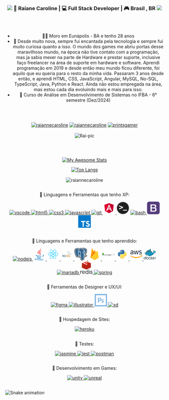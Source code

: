 
<div align="center">
<h3><img src="https://media.giphy.com/media/WUlplcMpOCEmTGBtBW/giphy.gif" width="30"> 🙎 Raiane Caroline | 💻 Full Stack Developer | 🎮 Brasil , BR <img src="https://media.giphy.com/media/WUlplcMpOCEmTGBtBW/giphy.gif" width="30"></h3>
<br>
  
</div>

##

<div align="center">
 
   - 👩‍💻 Moro em Eunápolis - BA e tenho 28 anos
  - 🌟 Desde muito nova, sempre fui encantada pela tecnologia e sempre fui muito curiosa quanto a isso. O mundo dos games me abriu portas desse maravilhoso mundo, na época não tive contato com a programação, mas ja sabia mexer na parte de Hardware e prestar suporte, inclusive faço freelancer na área de suporte em hardware e software. Aprendi programação em 2019 e desde então meu mundo ficou diferente, foi aquilo que eu queria para o resto da minha vida. Passaram 3 anos desde então, e aprendi HTML, CSS, JavaScript, Angular, MySQL, No-SQL, TypeScript, Java, Python e React. Ainda não estou empregada na área, mas estou cada dia evoluindo mais e mais para isso.
  - 📖 Curso de Análise em Desenvolvimento de Sistemas no IFBA - 6° semestre (Dez/2024)
  
</div>

##

<br>

<p align="center">
<a href="https://twitter.com/raiannecaroline" target="blank"><img align="center" src="https://raw.githubusercontent.com/rahuldkjain/github-profile-readme-generator/master/src/images/icons/Social/twitter.svg" alt="raiannecaroline" height="30" width="40" /></a>
<a href="https://linkedin.com/in/raiannecaroline" target="blank"><img align="center" src="https://raw.githubusercontent.com/rahuldkjain/github-profile-readme-generator/master/src/images/icons/Social/linked-in-alt.svg" alt="raiannecaroline" height="30" width="40" /></a>
<a href="https://instagram.com/printsgamer" target="blank"><img align="center" src="https://raw.githubusercontent.com/rahuldkjain/github-profile-readme-generator/master/src/images/icons/Social/instagram.svg" alt="printsgamer" height="30" width="40" /></a>
  <br>
  <br>
  <img src="https://i.picasion.com/pic92/6ab712e0381f7b495b02990b52961d6f.gif" width="150" height="150" border="0" alt="Rai-pic" />
</p>


##

<br>

<div align="center">
  
[![My Awesome Stats](https://awesome-github-stats.azurewebsites.net/user-stats/Raiannecaroline?cardType=level-alternate&theme=radical)](https://git.io/awesome-stats-card)
  
[![Top Langs](https://github-readme-stats.vercel.app/api/top-langs/?username=Raiannecaroline&layout=compact)](https://github.com/Raiannecaroline/github-readme-stats)
  
<p><img align="center" src="https://github-readme-streak-stats.herokuapp.com/?user=raiannecaroline&" alt="raiannecaroline" /></p>

##   
  
</div>

<p align="center">
 🌱 Linguagens e Ferramentas que tenho XP:
</p>

 <p align="center">
  
   <a href="https://code.visualstudio.com/">
      <img src="https://cdn.jsdelivr.net/gh/devicons/devicon/icons/vscode/vscode-original.svg" alt="vscode" width="40" height="40"/>
   </a>
   <a href="https://developer.mozilla.org/pt-BR/docs/Web/HTML">
      <img src="https://cdn.jsdelivr.net/gh/devicons/devicon/icons/html5/html5-plain.svg" alt="html5" width="40" height="40"/>
   </a>
   <a href="https://developer.mozilla.org/pt-BR/docs/Web/CSS">
      <img src="https://cdn.jsdelivr.net/gh/devicons/devicon/icons/css3/css3-plain.svg" alt="css3" width="40" height="40"/>
   </a>
   <a href="https://developer.mozilla.org/en-US/docs/Web/JavaScript">
      <img src="https://cdn.jsdelivr.net/gh/devicons/devicon/icons/javascript/javascript-original.svg" alt="javascript" width="40" height="40"/>
   </a>
   <a href="https://git-scm.com/">
      <img src="https://cdn.jsdelivr.net/gh/devicons/devicon/icons/git/git-original.svg" alt="git" width="40" height="40"/>
   </a>
   <a href="https://angular.io/">
       <img src="https://raw.githubusercontent.com/github/explore/80688e429a7d4ef2fca1e82350fe8e3517d3494d/topics/angular/angular.png" alt="Angular" width="40" height="40"/>
  </a>
  <a>
      <img src="https://raw.githubusercontent.com/github/explore/80688e429a7d4ef2fca1e82350fe8e3517d3494d/topics/terminal/terminal.png" width="40" height="40"/>
  </a>
  
  <a href="https://www.gnu.org/software/bash/" target="_blank" rel="noreferrer"> 
      <img src="https://www.vectorlogo.zone/logos/gnu_bash/gnu_bash-icon.svg" alt="bash" width="40" height="40"/> 
  </a>
  
  <a href="https://getbootstrap.com/">
      <img src="https://raw.githubusercontent.com/github/explore/80688e429a7d4ef2fca1e82350fe8e3517d3494d/topics/bootstrap/bootstrap.png" alt="Bootstrap" width="40" height="40"/>
 </a>
  
  <a href="https://www.typescriptlang.org/">
       <img src="https://raw.githubusercontent.com/github/explore/80688e429a7d4ef2fca1e82350fe8e3517d3494d/topics/typescript/typescript.png" alt="Typescript" width="40" height="40"/>
  </a>
  
</p>

##

<p align="center">
 🌱 Linguagens e Ferramentas que tenho aprendido:
</p>

<p align="center">
  
 <a href="https://nodejs.org">
      <img src="https://cdn.jsdelivr.net/gh/devicons/devicon/icons/nodejs/nodejs-original.svg" alt="nodejs" width="40" height="40"/>
 </a>
  
  <a href="https://www.java.com" target="_blank" rel="noreferrer"> 
        <img src="https://raw.githubusercontent.com/devicons/devicon/master/icons/java/java-original.svg" alt="java" width="40" height="40"/> 
  </a>
  
  <a href="https://pt-br.reactjs.org/">
       <img src="https://raw.githubusercontent.com/github/explore/80688e429a7d4ef2fca1e82350fe8e3517d3494d/topics/react/react.png" alt="React" width="40" height="40"/>
  </a>  
  
  <a href="https://www.mysql.com/">
        <img src="https://raw.githubusercontent.com/github/explore/80688e429a7d4ef2fca1e82350fe8e3517d3494d/topics/mysql/mysql.png" alt="MySQL" width="40" height="40"/>
  </a>
  
  <a href="https://www.postgresql.org/">
        <img src="https://raw.githubusercontent.com/github/explore/80688e429a7d4ef2fca1e82350fe8e3517d3494d/topics/postgresql/postgresql.png" alt="PostegreSQL" width="40" height="40"/>
  </a>
  
  <a href="https://firebase.google.com/?gclid=CjwKCAjw5s6WBhA4EiwACGncZYBm3Wp-87aR2a2bYqFTHoV1FhCPbuFy3YM4vgpxlmyAFQrl4_pv5RoCJIAQAvD_BwE&gclsrc=aw.ds">
        <img src="https://raw.githubusercontent.com/github/explore/80688e429a7d4ef2fca1e82350fe8e3517d3494d/topics/firebase/firebase.png" width="40" height="40"/>
  </a>
  
  <a href="https://www.mongodb.com/cloud/atlas/lp/compare-mongodb-vs-postgresdb?utm_source=google&utm_campaign=gs_americas_brazil_search_nbnoncompetitor_atlas_desktop&utm_term=postgres&utm_medium=cpc_paid_search&utm_ad=e&utm_ad_campaign_id=12314592861&adgroup=117139493749&gclid=CjwKCAjw5s6WBhA4EiwACGncZSKpufy3-tzmZ8jL7EXSpebiidfyFNYh3pRqEHybm6A3hLyCM9QdoxoCR5EQAvD_BwE">
        <img src="https://raw.githubusercontent.com/github/explore/80688e429a7d4ef2fca1e82350fe8e3517d3494d/topics/mongodb/mongodb.png" alt="MongoDB" width="40" height="40"/>
  </a>  
  
  <a href="https://www.python.org/">
        <img src="https://raw.githubusercontent.com/github/explore/80688e429a7d4ef2fca1e82350fe8e3517d3494d/topics/python/python.png" width="40" height="40"/>
  </a>
  
  <a href="https://aws.amazon.com/pt/" target="_blank" rel="noreferrer">
        <img src="https://raw.githubusercontent.com/devicons/devicon/master/icons/amazonwebservices/amazonwebservices-original-wordmark.svg" alt="aws" width="40" height="40"/>
  </a>
  
  <a href="https://www.docker.com/" target="_blank" rel="noreferrer"> 
        <img src="https://raw.githubusercontent.com/devicons/devicon/master/icons/docker/docker-original-wordmark.svg" alt="docker" width="40" height="40"/> 
  </a>
  
  <a href="https://mariadb.org/" target="_blank" rel="noreferrer"> 
        <img src="https://www.vectorlogo.zone/logos/mariadb/mariadb-icon.svg" alt="mariadb" width="40" height="40"/> 
  </a>
  
  <a href="https://redis.io" target="_blank" rel="noreferrer"> 
        <img src="https://raw.githubusercontent.com/devicons/devicon/master/icons/redis/redis-original-wordmark.svg" alt="redis" width="40" height="40"/> 
  </a>
  
  <a href="https://spring.io/" target="_blank" rel="noreferrer"> 
        <img src="https://www.vectorlogo.zone/logos/springio/springio-icon.svg" alt="spring" width="40" height="40"/> 
  </a>
  
 </p>
 
 ##
 
 <p align="center">
 🌱 Ferramentas de Designer e UX/UI:
</p>

<p align="center">
  
  <a href="https://www.figma.com/" target="_blank" rel="noreferrer">
        <img src="https://www.vectorlogo.zone/logos/figma/figma-icon.svg" alt="figma" width="40" height="40"/> 
  </a>
  
  <a href="https://www.adobe.com/in/products/illustrator.html" target="_blank" rel="noreferrer"> 
        <img src="https://www.vectorlogo.zone/logos/adobe_illustrator/adobe_illustrator-icon.svg" alt="illustrator" width="40" height="40"/> 
  </a>
  
  <a href="https://www.photoshop.com/en" target="_blank" rel="noreferrer"> 
        <img src="https://raw.githubusercontent.com/devicons/devicon/master/icons/photoshop/photoshop-line.svg" alt="photoshop" width="40" height="40"/> 
  </a>
  
  <a href="https://www.adobe.com/products/xd.html" target="_blank" rel="noreferrer"> 
        <img src="https://cdn.worldvectorlogo.com/logos/adobe-xd.svg" alt="xd" width="40" height="40"/> 
  </a>
  
</p>

##

<p align="center">
 🌱 Hospedagem de Sites:
</p>

<p align="center">
  
 <a href="https://heroku.com" target="_blank" rel="noreferrer"> 
      <img src="https://www.vectorlogo.zone/logos/heroku/heroku-icon.svg" alt="heroku" width="40" height="40"/> 
 </a>
  
</p>

##

<p align="center">
 🌱 Testes:
</p>

<p align="center">
  
 <a href="https://jasmine.github.io/" target="_blank" rel="noreferrer"> 
      <img src="https://www.vectorlogo.zone/logos/jasmine/jasmine-icon.svg" alt="jasmine" width="40" height="40"/> 
 </a>
  
  <a href="https://jestjs.io" target="_blank" rel="noreferrer"> 
      <img src="https://www.vectorlogo.zone/logos/jestjsio/jestjsio-icon.svg" alt="jest" width="40" height="40"/> 
  </a>
  
  <a href="https://postman.com" target="_blank" rel="noreferrer"> 
      <img src="https://www.vectorlogo.zone/logos/getpostman/getpostman-icon.svg" alt="postman" width="40" height="40"/> 
  </a>
  
</p>

##

<p align="center">
 🌱 Desenvolvimento em Games:
</p>

<p align="center">
 
  <a href="https://unity.com/" target="_blank" rel="noreferrer"> 
      <img src="https://www.vectorlogo.zone/logos/unity3d/unity3d-icon.svg" alt="unity" width="40" height="40"/> 
  </a>
  
  <a href="https://unrealengine.com/" target="_blank" rel="noreferrer"> 
      <img src="https://raw.githubusercontent.com/kenangundogan/fontisto/036b7eca71aab1bef8e6a0518f7329f13ed62f6b/icons/svg/brand/unreal-engine.svg" alt="unreal" width="40" height="40"/> 
  </a>
  
</p>

##
 
![Snake animation](https://github.com/Raiannecaroline/Raiannecaroline/blob/output/github-contribution-grid-snake.svg)



<!--
**Raiannecaroline/Raiannecaroline** is a ✨ _special_ ✨ repository because its `README.md` (this file) appears on your GitHub profile.

Here are some ideas to get you started:

- 🔭 I’m currently working on ...
- 🌱 I’m currently learning ...
- 👯 I’m looking to collaborate on ...
- 🤔 I’m looking for help with ...
- 💬 Ask me about ...
- 📫 How to reach me: ...
- 😄 Pronouns: ...
- ⚡ Fun fact: ...
-->
